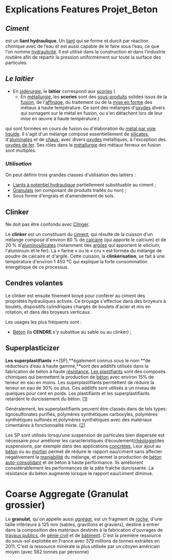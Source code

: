 # Explications Features Projet_Beton

## *Ciment*

  est un **liant hydraulique**. Un [liant](https://fr.wikipedia.org/wiki/Liant) qui se forme et durcit par réaction chimique avec de l’eau et est aussi capable de le faire sous l’eau, ce que l'on nomme [hydraulicité](https://fr.wikipedia.org/wiki/Hydraulicité_(chaux)). Il est utilisé dans la construction et dans l’industrie routière afin de répartir la pression uniformément sur toute la surface des particules.

## *Le laitier*

- En [sidérurgie](https://fr.wikipedia.org/wiki/Sidérurgie), le **laitier** correspond aux [scories](https://fr.wikipedia.org/wiki/Scorie_(métallurgie)) (
  - En [métallurgie](https://fr.wikipedia.org/wiki/Métallurgie), les **scories** sont des [sous-produits](https://fr.wikipedia.org/wiki/Sous-produit) solides issus de la [fusion](https://fr.wikipedia.org/wiki/Fusion_des_métaux), de l'[affinage](https://fr.wikipedia.org/wiki/Affinage_(métallurgie)), du traitement ou de la [mise en forme](https://fr.wikipedia.org/wiki/Mise_en_forme_d'un_matériau) des métaux à haute température. Ce sont des mélanges d'[oxydes](https://fr.wikipedia.org/wiki/Oxyde) divers qui surnagent sur le métal en fusion, ou s'en détachent lors de leur mise en œuvre à haute température.)

qui sont formées en cours de fusion ou d'élaboration du [métal par voie liquide](https://fr.wikipedia.org/wiki/Fusion_des_métaux). Il s'agit d'un mélange composé essentiellement de [silicates](https://fr.wikipedia.org/wiki/Silicate), d'[aluminates](https://fr.wikipedia.org/wiki/Aluminate) et de [chaux](https://fr.wikipedia.org/wiki/Chaux_(matière)), avec divers [oxydes](https://fr.wikipedia.org/wiki/Oxyde) métalliques, à l'exception des [oxydes de fer](https://fr.wikipedia.org/wiki/Oxyde_de_fer). Ses rôles dans la [métallurgie](https://fr.wikipedia.org/wiki/Métallurgie) des métaux ferreux en fusion sont multiples.

### *Utilisation*

On peut définir trois grandes classes d'utilisation des laitiers :

- [Liants à potentiel hydraulique](https://fr.wikipedia.org/wiki/Liant_hydraulique) partiellement substituable au ciment ;
- [Granulats](https://fr.wikipedia.org/wiki/Granulat) (en composant de produits traités ou non) ;
- Sous forme d'engrais et d'amendement de sols.



## Clinker

Ne doit pas être confondu avec [Clinger](https://fr.wikipedia.org/wiki/Clinger).

Le **clinker** est un constituant du [ciment](https://fr.wikipedia.org/wiki/Ciment), qui résulte de la cuisson d'un mélange composé d'environ 80 % de [calcaire](https://fr.wikipedia.org/wiki/Calcaire) (qui apporte le calcium) et de 20 % d'[aluminosilicates](https://fr.wikipedia.org/wiki/Aluminosilicate) (notamment des [argiles](https://fr.wikipedia.org/wiki/Argile) qui apportent le silicium, l'aluminium et le fer). La « farine » ou le « cru » est formée du mélange de poudre de calcaire et d'argile. Cette cuisson, la **clinkérisation**, se fait à une température d'environ 1 450 °C qui explique la forte consommation énergétique de ce processus.

## Cendres volantes

Le clinker est ensuite finement broyé pour conférer au ciment des propriétés hydrauliques actives. Ce broyage s'effectue dans des broyeurs à boulets, dispositifs cylindriques chargés de boulets d'acier et mis en rotation, et dans des broyeurs verticaux.

Les usages les plus fréquents sont :

- [Béton](https://fr.wikipedia.org/wiki/Béton) (la **CENDRE** s’y substitue au sable ou au clinker) ;

## Superplasticizer

**Les superplastifiants** **(SP),**également connus sous le nom **de réducteurs d’eau à haute gamme,**sont des additifs utilisés dans la fabrication de béton à haute [résistance.](https://en.wikipedia.org/wiki/Concrete) [Les plastifiants](https://en.wikipedia.org/wiki/Plasticizer) sont des composés chimiques qui permettent la production de [béton](https://en.wikipedia.org/wiki/Concrete) avec environ 15% de teneur en eau en moins. Les superplastifiants permettent de réduire la teneur en eau de 30% ou plus. Ces additifs sont utilisés à un niveau de quelques pour cent en poids. Les plastifiants et les superplastifiants retardent le durcissement du béton. [[1\]](https://en.wikipedia.org/wiki/Superplasticizer#cite_note-text-1)

Généralement, les superplastifiants peuvent être classés dans de tels types: lignosulfonates purifiés, polymères synthétiques carboxylés, polymères synthétiques sulfonés et polymères synthétiques avec des matériaux cimentaires à fonctionnalité mixte. [[2\]](https://en.wikipedia.org/wiki/Superplasticizer#cite_note-2)

Les SP sont utilisés lorsqu’une suspension de particules bien dispersée est nécessaire pour améliorer les caractéristiques d’écoulement[(rhéologie)](https://en.wikipedia.org/wiki/Rheology)des suspensions, par exemple dans des applications [concrètes.](https://en.wikipedia.org/wiki/Concrete) Leur ajout au [béton](https://en.wikipedia.org/wiki/Concrete) ou au [mortier](https://en.wikipedia.org/wiki/Mortar_(masonry)) permet de réduire le rapport eau/ciment sans affecter négativement la [maniabilité](https://en.wikipedia.org/wiki/Workability) du mélange, et permet la production de [béton auto-consolidant](https://en.wikipedia.org/wiki/Self-consolidating_concrete) et de béton à haute performance. Ils améliorent considérablement les performances de la pâte fraîche durcissante. La résistance du béton augmente lorsque le rapport eau/ciment diminue. 

# Coarse Aggregate (Granulat grossier)

Le **granulat**, qu'on appelle aussi *[agrégat](https://fr.wikipedia.org/wiki/Granulat#Vocabulaire)*, est un fragment de [roche](https://fr.wikipedia.org/wiki/Roche), d'une taille inférieure à 125 mm (sables, gravillons et graviers), destiné à entrer dans la composition des matériaux destinés à la fabrication d'ouvrages de [travaux publics](https://fr.wikipedia.org/wiki/Travaux_publics), de [génie civil](https://fr.wikipedia.org/wiki/Génie_civil) et de [bâtiment](https://fr.wikipedia.org/wiki/Bâtiment_(métier)). C'est la première ressource du sous-sol exploitée en France avec 379 millions de tonnes extraites en 2011. C'est la ressource minérale la plus utilisée par un citoyen américain moyen (avec 562 tonnes par personne)